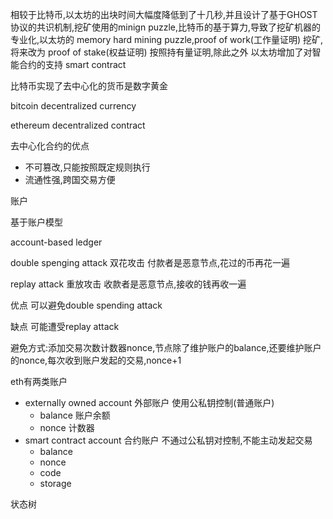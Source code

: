 相较于比特币,以太坊的出块时间大幅度降低到了十几秒,并且设计了基于GHOST协议的共识机制,挖矿使用的minign puzzle,比特币的基于算力,导致了挖矿机器的专业化,以太坊的 memory hard mining puzzle,proof of work(工作量证明) 挖矿,将来改为 proof of stake(权益证明) 按照持有量证明,除此之外 以太坊增加了对智能合约的支持 smart contract 

比特币实现了去中心化的货币是数字黄金

bitcoin decentralized currency 

ethereum decentralized contract

去中心化合约的优点

* 不可篡改,只能按照既定规则执行
* 流通性强,跨国交易方便



账户

基于账户模型

account-based ledger

double spenging attack 双花攻击  付款者是恶意节点,花过的币再花一遍

replay attack 重放攻击 收款者是恶意节点,接收的钱再收一遍



优点 可以避免double spending attack

缺点 可能遭受replay attack

避免方式:添加交易次数计数器nonce,节点除了维护账户的balance,还要维护账户的nonce,每次收到账户发起的交易,nonce+1



eth有两类账户

* externally owned account 外部账户 使用公私钥控制(普通账户)
  * balance 账户余额
  * nonce 计数器
* smart contract account 合约账户 不通过公私钥对控制,不能主动发起交易
  * balance
  * nonce
  * code
  * storage



状态树